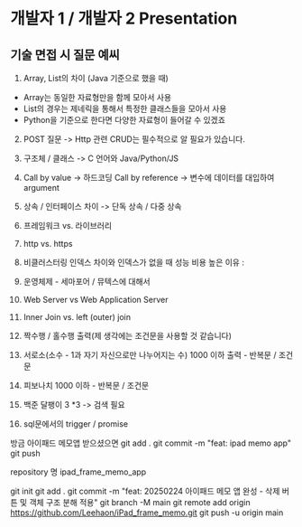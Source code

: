 # 개발자 1 / 개발자 2 Presentation

## 기술 면접 시 질문 예씨
1. Array, List의 차이 (Java 기준으로 했을 때)
- Array는 동일한 자료형만을 함께 모아서 사용
- List의 경우는 제네릭을 통해서 특정한 클래스들을 모아서 사용
- Python을 기준으로 한다면 다양한 자료형이 들어갈 수 있겠죠

2. POST 질문 -> Http 관련 CRUD는 필수적으로 알 필요가 있습니다.

3. 구조체 / 클래스 -> C 언어와 Java/Python/JS

4. Call by value -> 하드코딩 Call by reference -> 변수에 데이터를 대입하여 argument

5. 상속 / 인터페이스 차이 -> 단독 상속 / 다중 상속

6. 프레임워크 vs. 라이브러리

7. http vs. https

8. 비클러스터링 인덱스 차이와 인덱스가 없을 때 성능 비용 높은 이유 :

9. 운영체제 - 세마포어 / 뮤텍스에 대해서

10. Web Server vs Web Application Server

11. Inner Join vs. left (outer) join

12. 짝수행 / 홀수행 출력(제 생각에는 조건문을 사용할 것 같습니다)

13. 서로소(소수 - 1과 자기 자신으로만 나누어지는 수) 1000 이하 출력 - 반복문 / 조건문

14. 피보나치 1000 이하 - 반복문 / 조건문

15. 백준 달팽이 3 *3 -> 검색 필요

16. sql문에서의 trigger / promise

방금 아이패드 메모앱 받으셨으면
git add .
git commit -m "feat: ipad memo app"
git push

repository 명 ipad_frame_memo_app

git init
git add .
git commit -m "feat: 20250224 아이패드 메모 앱 완성 - 삭제 버튼 및 객체 구조 분해 적용"
git branch -M main
git remote add origin https://github.com/Leehaon/iPad_frame_memo.git
git push -u origin main